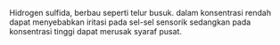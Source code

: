 Hidrogen sulfida, berbau seperti telur busuk. dalam konsentrasi rendah dapat menyebabkan iritasi pada sel-sel sensorik sedangkan pada konsentrasi tinggi dapat merusak syaraf pusat. 

